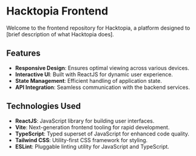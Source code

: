 # Hacktopia Frontend

Welcome to the frontend repository for Hacktopia, a platform designed to [brief description of what Hacktopia does].

## Features

- **Responsive Design**: Ensures optimal viewing across various devices.
- **Interactive UI**: Built with ReactJS for dynamic user experience.
- **State Management**: Efficient handling of application state.
- **API Integration**: Seamless communication with the backend services.

## Technologies Used

- **ReactJS**: JavaScript library for building user interfaces.
- **Vite**: Next-generation frontend tooling for rapid development.
- **TypeScript**: Typed superset of JavaScript for enhanced code quality.
- **Tailwind CSS**: Utility-first CSS framework for styling.
- **ESLint**: Pluggable linting utility for JavaScript and TypeScript.
